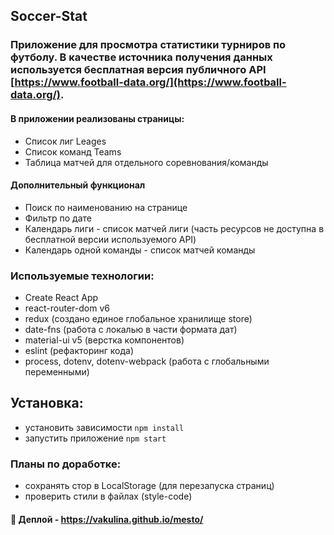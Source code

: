 ## Soccer-Stat

### Приложение для просмотра статистики турниров по футболу. В качестве источника получения данных используется бесплатная версия публичного API [https://www.football-data.org/](https://www.football-data.org/).

#### В приложении реализованы страницы: 
* Список лиг Leages 
* Список команд Teams
* Таблица матчей для отдельного соревнования/команды
  
#### Дополнительный функционал
* Поиск по наименованию на странице
* Фильтр по дате
* Календарь лиги - список матчей лиги (часть ресурсов не доступна в бесплатной версии используемого API)
* Календарь одной команды - список матчей команды

### Используемые технологии:
* Create React App
* react-router-dom v6 
* redux (создано единое глобальное хранилище store)
* date-fns (работа с локалью в части формата дат)
* material-ui v5 (верстка компонентов)
* eslint (рефакторинг кода)
* process, dotenv, dotenv-webpack (работа с глобальными переменными)

## Установка:
* установить зависимости  `npm install`
* запустить приложение  `npm start`

### Планы по доработке:
* сохранять стор в LocalStorage (для перезапуска страниц)
* проверить стили в файлах (style-code)

#### :link: Деплой - https://vakulina.github.io/mesto/


